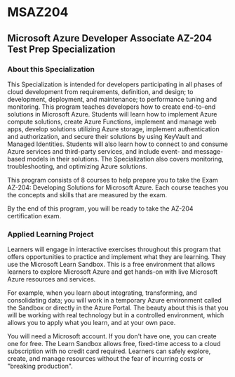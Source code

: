 # MSAZ204
## Microsoft Azure Developer Associate AZ-204 Test Prep Specialization
### About this Specialization

This Specialization is intended for developers participating in all phases of cloud development from requirements, definition, and design; to development, deployment, and maintenance; to performance tuning and monitoring. This program teaches developers how to create end-to-end solutions in Microsoft Azure. Students will learn how to implement Azure compute solutions, create Azure Functions, implement and manage web apps, develop solutions utilizing Azure storage, implement authentication and authorization, and secure their solutions by using KeyVault and Managed Identities. Students will also learn how to connect to and consume Azure services and third-party services, and include event- and message-based models in their solutions. The Specialization also covers monitoring, troubleshooting, and optimizing Azure solutions.

This program consists of 8 courses to help prepare you to take the Exam AZ-204: Developing Solutions for Microsoft Azure. Each course teaches you the concepts and skills that are measured by the exam. 

By the end of this program, you will be ready to take the AZ-204 certification exam.

### Applied Learning Project

Learners will engage in interactive exercises throughout this program that offers opportunities to practice and implement what they are learning. They use the Microsoft Learn Sandbox. This is a free environment that allows learners to explore Microsoft Azure and get hands-on with live Microsoft Azure resources and services.

For example, when you learn about integrating, transforming, and consolidating data; you will work in a temporary Azure environment called the Sandbox or directly in the Azure Portal. The beauty about this is that you will be working with real technology but in a controlled environment, which allows you to apply what you learn, and at your own pace.

You will need a Microsoft account. If you don't have one, you can create one for free. The Learn Sandbox allows free, fixed-time access to a cloud subscription with no credit card required. Learners can safely explore, create, and manage resources without the fear of incurring costs or "breaking production".
